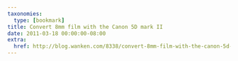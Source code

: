 ```yaml
---
taxonomies:
  type: [bookmark]
title: Convert 8mm film with the Canon 5D mark II
date: 2011-03-18 00:00:00-08:00
extra:
  href: http://blog.wanken.com/8338/convert-8mm-film-with-the-canon-5d-mark-ii/
---
```


